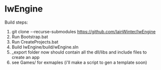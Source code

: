 # IwEngine

Build steps:
1. git clone --recurse-submodules https://github.com/IainWinter/IwEngine
2. Run Bootstrap.bat
3. Run CreateProjects.bat
4. Build IwEngine/build/wEngine.sln
5. \_export folder now should contain all the dll/libs and include files to create an app
6. see Games/ for exmaples (i'll make a script to gen a template soon)
